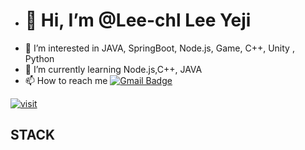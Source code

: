 - # 👋  Hi, I’m @Lee-chl Lee Yeji
- 👀 I’m interested in JAVA, SpringBoot, Node.js, Game, C++, Unity , Python
- 🌱 I’m currently learning Node.js,C++, JAVA
- 📫 How to reach me [![Gmail Badge](https://img.shields.io/badge/Gmail-d14836?style=flat-square&logo=Gmail&logoColor=white&link=mailto:chlrhhan@gmail.com)](mailto:chlrhhan@gmail.com)


[![visit](https://hits.seeyoufarm.com/api/count/incr/badge.svg?url=https%3A%2F%2Fgithub.com%2FLee-chl&count_bg=%2340ABC2&title_bg=%23726F6F&icon=postwoman.svg&icon_color=%2357976A&title=views&edge_flat=false)](https://hits.seeyoufarm.com)

## STACK



<!---
Lee-chl/Lee-chl is a ✨ special ✨ repository because its `README.md` (this file) appears on your GitHub profile.
You can click the Preview link to take a look at your changes.
--->
